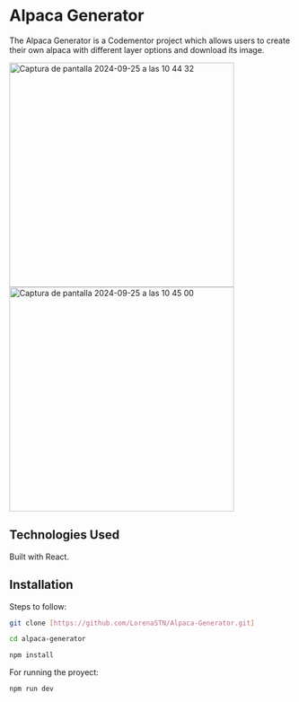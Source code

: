# Alpaca Generator

The Alpaca Generator is a Codementor project which allows users to create their own alpaca with different layer options and download its image.

<img width="400" alt="Captura de pantalla 2024-09-25 a las 10 44 32" src="https://github.com/user-attachments/assets/17082da5-77c3-4d7f-84f7-999f5e2ecf89">
<img width="400" alt="Captura de pantalla 2024-09-25 a las 10 45 00" src="https://github.com/user-attachments/assets/b5a1e1f2-9079-49ef-bfc3-58a3fe6adfee">

## Technologies Used

Built with React.

## Installation

Steps to follow:

```bash
git clone [https://github.com/LorenaSTN/Alpaca-Generator.git]

cd alpaca-generator

npm install
```

For running the proyect:

```bash
npm run dev
```

